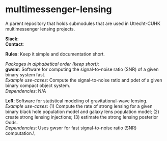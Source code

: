 # multimessenger-lensing
A parent repository that holds submodules that are used in Utrecht-CUHK multimessenger lensing projects. 

**Slack**: \
**Contact**: 

**Rules**: Keep it simple and documentation short. 

*Packages in alphabetical order (keep short):*\
**gwsnr**: Software for computing the signal-to-noise ratio (SNR) of a given binary system fast.\
*Example use-cases*: Compute the signal-to-noise ratio and pdet of a given binary compact object system.\
*Dependencies*: N/A

**LeR**: Software for statistical modeling of gravitational-wave lensing. \
*Example use-cases*: (1) Compute the rate of strong lensing for a given binary black hole population model and galaxy lens population model; (2) create strong lensing injections; (3) estimate the strong lensing posterior Odds.\
*Dependencies*: Uses gwsnr for fast signal-to-noise ratio (SNR) computation.\


